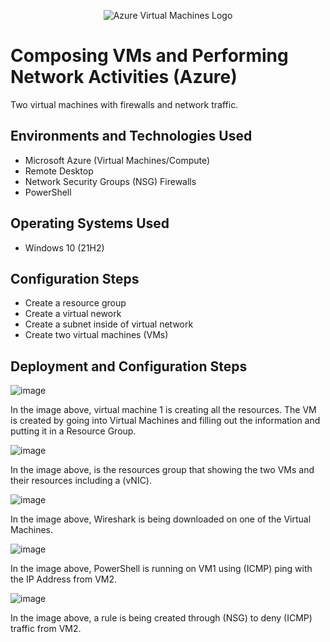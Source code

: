 <p align="center">
<img src="https://ms-azuretools.gallerycdn.vsassets.io/extensions/ms-azuretools/vscode-azurevirtualmachines/0.6.5/1684355349075/Microsoft.VisualStudio.Services.Icons.Default" alt="Azure Virtual Machines Logo"/>
</p>

<h1>Composing VMs and Performing Network Activities (Azure)</h1>
  Two virtual machines with firewalls and network traffic.

<h2>Environments and Technologies Used</h2>

- Microsoft Azure (Virtual Machines/Compute)
- Remote Desktop
- Network Security Groups (NSG) Firewalls
- PowerShell

<h2>Operating Systems Used </h2>

- Windows 10 (21H2)

<h2>Configuration Steps</h2>

- Create a resource group
- Create a virtual nework
- Create a subnet inside of virtual network
- Create two virtual machines (VMs)

<h2>Deployment and Configuration Steps</h2>

![image](https://github.com/Keyla-Mendez43/Composing-VMs-and-Performing-Network-Activities/assets/174077223/a90a6e36-365e-4785-8fb2-c213ff042362)

In the image above, virtual machine 1 is creating all the resources. The VM is created by going into Virtual Machines and filling out the information and putting it in a Resource Group.

![image](https://github.com/Keyla-Mendez43/Composing-VMs-and-Performing-Network-Activities/assets/174077223/3ad3d45f-d1a9-4b9b-bd6c-3e64548f087b)

In the image above, is the resources group that showing the two VMs and their resources including a (vNIC).

![image](https://github.com/Keyla-Mendez43/Composing-VMs-and-Performing-Network-Activities/assets/174077223/50324422-cd4d-4cdb-8f53-72e21123f732)

In the image above, Wireshark is being downloaded on one of the Virtual Machines.

![image](https://github.com/Keyla-Mendez43/Composing-VMs-and-Performing-Network-Activities/assets/174077223/0a16439b-0647-4b79-b1fc-d41636c49f33)

In the image above, PowerShell is running on VM1 using (ICMP) ping with the IP Address from VM2.

![image](https://github.com/Keyla-Mendez43/Composing-VMs-and-Performing-Network-Activities/assets/174077223/353614c5-9f0c-4b7a-a172-98c4f6670c0a)

In the image above, a rule is being created through (NSG) to deny (ICMP) traffic from VM2.

